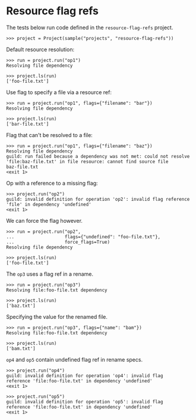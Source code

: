 # Resource flag refs

The tests below run code defined in the `resource-flag-refs` project.

    >>> project = Project(sample("projects", "resource-flag-refs"))

Default resource resolution:

    >>> run = project.run("op1")
    Resolving file dependency

    >>> project.ls(run)
    ['foo-file.txt']

Use flag to specify a file via a resource ref:

    >>> run = project.run("op1", flags={"filename": "bar"})
    Resolving file dependency

    >>> project.ls(run)
    ['bar-file.txt']

Flag that can't be resolved to a file:

    >>> run = project.run("op1", flags={"filename": "baz"})
    Resolving file dependency
    guild: run failed because a dependency was not met: could not resolve
    'file:baz-file.txt' in file resource: cannot find source file
    baz-file.txt
    <exit 1>

Op with a reference to a missing flag:

    >>> project.run("op2")
    guild: invalid definition for operation 'op2': invalid flag reference
    'file' in dependency 'undefined'
    <exit 1>

We can force the flag however.

    >>> run = project.run("op2",
    ...                   flags={"undefined": "foo-file.txt"},
    ...                   force_flags=True)
    Resolving file dependency

    >>> project.ls(run)
    ['foo-file.txt']

The `op3` uses a flag ref in a rename.

    >>> run = project.run("op3")
    Resolving file:foo-file.txt dependency

    >>> project.ls(run)
    ['baz.txt']

Specifying the value for the renamed file.

    >>> run = project.run("op3", flags={"name": "bam"})
    Resolving file:foo-file.txt dependency

    >>> project.ls(run)
    ['bam.txt']

`op4` and `op5` contain undefined flag ref in rename specs.

    >>> project.run("op4")
    guild: invalid definition for operation 'op4': invalid flag
    reference 'file:foo-file.txt' in dependency 'undefined'
    <exit 1>

    >>> project.run("op5")
    guild: invalid definition for operation 'op5': invalid flag
    reference 'file:foo-file.txt' in dependency 'undefined'
    <exit 1>
